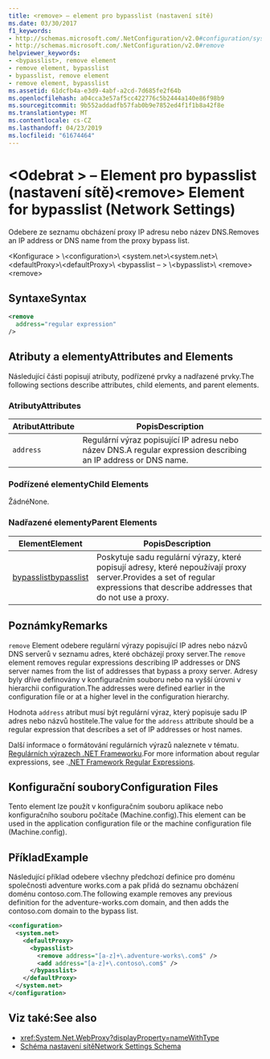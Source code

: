 ```yaml
---
title: <remove> – element pro bypasslist (nastavení sítě)
ms.date: 03/30/2017
f1_keywords:
- http://schemas.microsoft.com/.NetConfiguration/v2.0#configuration/system.net/defaultProxy/bypasslist/remove
- http://schemas.microsoft.com/.NetConfiguration/v2.0#remove
helpviewer_keywords:
- <bypasslist>, remove element
- remove element, bypasslist
- bypasslist, remove element
- remove element, bypasslist
ms.assetid: 61dcfb4a-e3d9-4abf-a2cd-7d685fe2f64b
ms.openlocfilehash: a04cca3e57af5cc422776c5b2444a140e86f98b9
ms.sourcegitcommit: 9b552addadfb57fab0b9e7852ed4f1f1b8a42f8e
ms.translationtype: MT
ms.contentlocale: cs-CZ
ms.lasthandoff: 04/23/2019
ms.locfileid: "61674464"
---
```

# <a name="remove-element-for-bypasslist-network-settings"></a><span data-ttu-id="9e1ba-102">\<Odebrat > – Element pro bypasslist (nastavení sítě)</span><span class="sxs-lookup"><span data-stu-id="9e1ba-102">\<remove> Element for bypasslist (Network Settings)</span></span>

<span data-ttu-id="9e1ba-103">Odebere ze seznamu obcházení proxy IP adresu nebo název DNS.</span><span class="sxs-lookup"><span data-stu-id="9e1ba-103">Removes an IP address or DNS name from the proxy bypass list.</span></span>

<span data-ttu-id="9e1ba-104">\<Konfigurace > \\</span><span class="sxs-lookup"><span data-stu-id="9e1ba-104">\<configuration>\\</span></span>
<span data-ttu-id="9e1ba-105">\<system.net>\\</span><span class="sxs-lookup"><span data-stu-id="9e1ba-105">\<system.net>\\</span></span>
<span data-ttu-id="9e1ba-106">\<defaultProxy>\\</span><span class="sxs-lookup"><span data-stu-id="9e1ba-106">\<defaultProxy>\\</span></span>
<span data-ttu-id="9e1ba-107">\<bypasslist – > \\</span><span class="sxs-lookup"><span data-stu-id="9e1ba-107">\<bypasslist>\\</span></span>
<span data-ttu-id="9e1ba-108">\<remove></span><span class="sxs-lookup"><span data-stu-id="9e1ba-108">\<remove></span></span>

## <a name="syntax"></a><span data-ttu-id="9e1ba-109">Syntaxe</span><span class="sxs-lookup"><span data-stu-id="9e1ba-109">Syntax</span></span>

```xml
<remove
  address="regular expression"
/>
```

## <a name="attributes-and-elements"></a><span data-ttu-id="9e1ba-110">Atributy a elementy</span><span class="sxs-lookup"><span data-stu-id="9e1ba-110">Attributes and Elements</span></span>

<span data-ttu-id="9e1ba-111">Následující části popisují atributy, podřízené prvky a nadřazené prvky.</span><span class="sxs-lookup"><span data-stu-id="9e1ba-111">The following sections describe attributes, child elements, and parent elements.</span></span>

### <a name="attributes"></a><span data-ttu-id="9e1ba-112">Atributy</span><span class="sxs-lookup"><span data-stu-id="9e1ba-112">Attributes</span></span>

|<span data-ttu-id="9e1ba-113">**Atribut**</span><span class="sxs-lookup"><span data-stu-id="9e1ba-113">**Attribute**</span></span>|<span data-ttu-id="9e1ba-114">**Popis**</span><span class="sxs-lookup"><span data-stu-id="9e1ba-114">**Description**</span></span>|
|-------------------|---------------------|
|`address`|<span data-ttu-id="9e1ba-115">Regulární výraz popisující IP adresu nebo název DNS.</span><span class="sxs-lookup"><span data-stu-id="9e1ba-115">A regular expression describing an IP address or DNS name.</span></span>|

### <a name="child-elements"></a><span data-ttu-id="9e1ba-116">Podřízené elementy</span><span class="sxs-lookup"><span data-stu-id="9e1ba-116">Child Elements</span></span>

<span data-ttu-id="9e1ba-117">Žádné</span><span class="sxs-lookup"><span data-stu-id="9e1ba-117">None.</span></span>

### <a name="parent-elements"></a><span data-ttu-id="9e1ba-118">Nadřazené elementy</span><span class="sxs-lookup"><span data-stu-id="9e1ba-118">Parent Elements</span></span>

|<span data-ttu-id="9e1ba-119">**Element**</span><span class="sxs-lookup"><span data-stu-id="9e1ba-119">**Element**</span></span>|<span data-ttu-id="9e1ba-120">**Popis**</span><span class="sxs-lookup"><span data-stu-id="9e1ba-120">**Description**</span></span>|
|-----------------|---------------------|
|[<span data-ttu-id="9e1ba-121">bypasslist</span><span class="sxs-lookup"><span data-stu-id="9e1ba-121">bypasslist</span></span>](../../../../../docs/framework/configure-apps/file-schema/network/bypasslist-element-network-settings.md)|<span data-ttu-id="9e1ba-122">Poskytuje sadu regulární výrazy, které popisují adresy, které nepoužívají proxy server.</span><span class="sxs-lookup"><span data-stu-id="9e1ba-122">Provides a set of regular expressions that describe addresses that do not use a proxy.</span></span>|

## <a name="remarks"></a><span data-ttu-id="9e1ba-123">Poznámky</span><span class="sxs-lookup"><span data-stu-id="9e1ba-123">Remarks</span></span>

<span data-ttu-id="9e1ba-124">`remove` Element odebere regulární výrazy popisující IP adres nebo názvů DNS serverů v seznamu adres, které obcházejí proxy server.</span><span class="sxs-lookup"><span data-stu-id="9e1ba-124">The `remove` element removes regular expressions describing IP addresses or DNS server names from the list of addresses that bypass a proxy server.</span></span> <span data-ttu-id="9e1ba-125">Adresy byly dříve definovány v konfiguračním souboru nebo na vyšší úrovni v hierarchii configuration.</span><span class="sxs-lookup"><span data-stu-id="9e1ba-125">The addresses were defined earlier in the configuration file or at a higher level in the configuration hierarchy.</span></span>

<span data-ttu-id="9e1ba-126">Hodnota `address` atribut musí být regulární výraz, který popisuje sadu IP adres nebo názvů hostitele.</span><span class="sxs-lookup"><span data-stu-id="9e1ba-126">The value for the `address` attribute should be a regular expression that describes a set of IP addresses or host names.</span></span>

<span data-ttu-id="9e1ba-127">Další informace o formátování regulárních výrazů naleznete v tématu. [Regulárních výrazech .NET Frameworku](../../../../../docs/standard/base-types/regular-expressions.md).</span><span class="sxs-lookup"><span data-stu-id="9e1ba-127">For more information about regular expressions, see .[.NET Framework Regular Expressions](../../../../../docs/standard/base-types/regular-expressions.md).</span></span>

## <a name="configuration-files"></a><span data-ttu-id="9e1ba-128">Konfigurační soubory</span><span class="sxs-lookup"><span data-stu-id="9e1ba-128">Configuration Files</span></span>

<span data-ttu-id="9e1ba-129">Tento element lze použít v konfiguračním souboru aplikace nebo konfiguračního souboru počítače (Machine.config).</span><span class="sxs-lookup"><span data-stu-id="9e1ba-129">This element can be used in the application configuration file or the machine configuration file (Machine.config).</span></span>

## <a name="example"></a><span data-ttu-id="9e1ba-130">Příklad</span><span class="sxs-lookup"><span data-stu-id="9e1ba-130">Example</span></span>

<span data-ttu-id="9e1ba-131">Následující příklad odebere všechny předchozí definice pro doménu společnosti adventure works.com a pak přidá do seznamu obcházení doménu contoso.com.</span><span class="sxs-lookup"><span data-stu-id="9e1ba-131">The following example removes any previous definition for the adventure-works.com domain, and then adds the contoso.com domain to the bypass list.</span></span>

```xml
<configuration>
  <system.net>
    <defaultProxy>
      <bypasslist>
        <remove address="[a-z]+\.adventure-works\.com$" />
        <add address="[a-z]+\.contoso\.com$" />
      </bypasslist>
    </defaultProxy>
  </system.net>
</configuration>
```

## <a name="see-also"></a><span data-ttu-id="9e1ba-132">Viz také:</span><span class="sxs-lookup"><span data-stu-id="9e1ba-132">See also</span></span>

- <xref:System.Net.WebProxy?displayProperty=nameWithType>
- [<span data-ttu-id="9e1ba-133">Schéma nastavení sítě</span><span class="sxs-lookup"><span data-stu-id="9e1ba-133">Network Settings Schema</span></span>](../../../../../docs/framework/configure-apps/file-schema/network/index.md)
